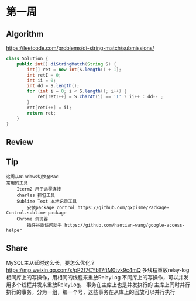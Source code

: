 # 第一周

## Algorithm
https://leetcode.com/problems/di-string-match/submissions/
```java
class Solution {
    public int[] diStringMatch(String S) {
        int[] ret = new int[S.length() + 1];
        int retI = 0;
        int ii = 0;
        int dd = S.length();
        for (int i = 0; i < S.length(); i++) {
            ret[retI++] = S.charAt(i) == 'I' ? ii++ : dd-- ;
        }
        ret[retI++] = ii;
        return ret;
    }
}
```
## Review
## Tip
    这周从Windows切换至Mac
    常用的工具
        Iterm2 用于远程连接
        charles 抓包工具
        Sublime Text 本地记录工具
            安装package control https://github.com/gxpisme/Package-Control.sublime-package
        Chrome 浏览器
            插件谷歌访问助手 https://github.com/haotian-wang/google-access-helper
## Share
MySQL主从延时这么长，要怎么优化？
https://mp.weixin.qq.com/s/pP2f7CYbT7ftM0tvk9c4mQ
    多线程重放relay-log
        相同库上的写操作，用相同的线程来重放RelayLog
        不同库上的写操作，可以并发用多个线程并发来重放RelayLog。
    事务在主库上也是并发执行的
        主库上同时并行执行的事务，分为一组，编一个号，这些事务在从库上的回放可以并行执行
